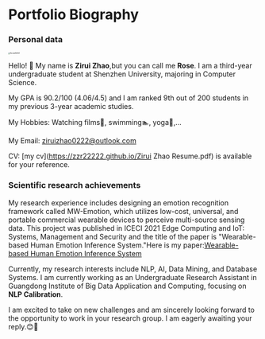 # Portfolio Biography
### Personal data

<left><img src="https://user-images.githubusercontent.com/84455072/211841160-14552559-b059-4867-b562-c5624cccc257.jpeg" alt="WechatIMG961" style="zoom:20%;" /></left>

Hello! 👋  My name is **Zirui Zhao**,but you can call me **Rose**. I am a third-year undergraduate student at Shenzhen University, majoring in Computer Science.

My GPA is 90.2/100 (4.06/4.5) and I am ranked 9th out of 200 students in my previous 3-year academic studies.

My Hobbies: Watching films🎦, swimming🏊, yoga🧘,...

My Email: ziruizhao0222@outlook.com

CV: [my cv](https://zzr22222.github.io/Zirui Zhao Resume.pdf) is available for your reference.
### Scientific research achievements

My research experience includes designing an emotion recognition framework called MW-Emotion, which utilizes low-cost, universal, and portable commercial wearable devices to perceive multi-source sensing data. This project was published in ICECI 2021 Edge Computing and IoT: Systems, Management and Security and the title of the paper is "Wearable-based Human Emotion Inference System."Here is my paper:[Wearable-based Human Emotion Inference System](https://link.springer.com/chapter/10.1007/978-3-031-04231-7_12)

Currently, my research interests include NLP, AI, Data Mining, and Database Systems. I am currently working as an Undergraduate Research Assistant in Guangdong Institute of Big Data Application and Computing, focusing on **NLP Calibration**.

I am excited to take on new challenges and am sincerely looking forward to the opportunity to work in your research group. I am eagerly awaiting your reply.😊🥳

